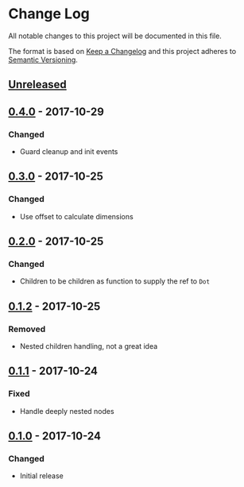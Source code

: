# Change Log
All notable changes to this project will be documented in this file.

The format is based on [Keep a Changelog](http://keepachangelog.com/)
and this project adheres to [Semantic Versioning](http://semver.org/).

## [Unreleased][]

## [0.4.0][] - 2017-10-29
### Changed
- Guard cleanup and init events

## [0.3.0][] - 2017-10-25
### Changed
- Use offset to calculate dimensions

## [0.2.0][] - 2017-10-25
### Changed
- Children to be children as function to supply the ref to `Dot`

## [0.1.2][] - 2017-10-25
### Removed
- Nested children handling, not a great idea

## [0.1.1][] - 2017-10-24
### Fixed
- Handle deeply nested nodes

## [0.1.0][] - 2017-10-24
### Changed
- Initial release


[Unreleased]: https://github.com/madou/react-connect-the-dots/compare/v0.4.0...HEAD
[0.4.0]: https://github.com/madou/react-connect-the-dots/compare/v0.3.0...v0.4.0
[0.3.0]: https://github.com/madou/react-connect-the-dots/compare/v0.2.0...v0.3.0
[0.2.0]: https://github.com/madou/react-connect-the-dots/compare/v0.1.2...v0.2.0
[0.1.2]: https://github.com/madou/react-connect-the-dots/compare/v0.1.1...v0.1.2
[0.1.1]: https://github.com/madou/react-connect-the-dots/compare/v0.1.0...v0.1.1
[0.1.0]: https://github.com/madou/react-connect-the-dots/tree/v0.1.0

